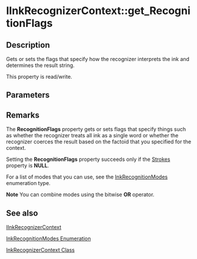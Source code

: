 # IInkRecognizerContext::get_RecognitionFlags

## Description

Gets or sets the flags that specify how the recognizer interprets the ink and determines the result string.

This property is read/write.

## Parameters

## Remarks

The **RecognitionFlags** property gets or sets flags that specify things such as whether the recognizer treats all ink as a single word or whether the recognizer coerces the result based on the factoid that you specified for the context.

Setting the **RecognitionFlags** property succeeds only if the [Strokes](https://learn.microsoft.com/windows/desktop/api/msinkaut/nf-msinkaut-iinkrecognizercontext-get_strokes) property is **NULL**.

For a list of modes that you can use, see the [InkRecognitionModes](https://learn.microsoft.com/windows/desktop/api/msinkaut/ne-msinkaut-inkrecognitionmodes) enumeration type.

**Note** You can combine modes using the bitwise **OR** operator.

## See also

[IInkRecognizerContext](https://learn.microsoft.com/windows/win32/api/msinkaut/nn-msinkaut-iinkrecognizercontext)

[InkRecognitionModes Enumeration](https://learn.microsoft.com/windows/desktop/api/msinkaut/ne-msinkaut-inkrecognitionmodes)

[InkRecognizerContext Class](https://learn.microsoft.com/windows/desktop/tablet/inkrecognizercontext-class)